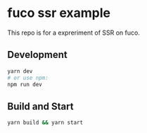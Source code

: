 # fuco ssr example

This repo is for a expreriment of SSR on fuco.

## Development

```sh
yarn dev
# or use npm:
npm run dev
```

## Build and Start

```sh
yarn build && yarn start
```
